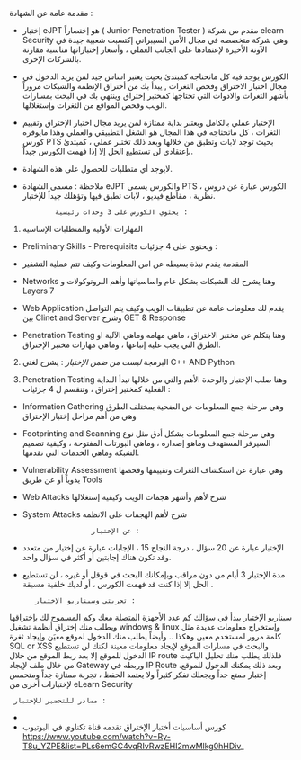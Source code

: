    مقدمة عامة عن الشهادة : 

- إختبار  eJPT هو إختصاراً  ( Junior Penetration Tester ) مقدم من شركة elearn Security وهي شركة متخصصه في مجال الأمن السيبراني إكتسبت شعبية جيدة في الآونة الأخيرة لإعتمادها على الجانب العملي ، وأسعار إختباراتها مناسبة مقارنة بالشركات الإخرى. 
- الكورس يوجد فيه كل ماتحتاجه كمبتدئ بحيث يعتبر اساس جيد لمن يريد الدخول في مجال اختبار الاختراق وفحص الثغرات , يبدأ بك من أختراق الإنظمة والشبكات مروراً بأشهر الثغرات والادوات التي تحتاجها كمختبر إختراق وينتهي بك في البحث بمسارات الويب وفحص المواقع من الثغرات وإستغلالها.
- الإختبار عملي بالكامل ويعتبر بداية ممتازة لمن يريد مجال اختبار الإختراق وتقييم الثغرات ، 
كل ماتحتاجه في هذا المجال هو الشغل التطبيقي والعملي وهذا مايوفره كورس PTS بحيث توجد لابات وتطبق من خلالها وبعد ذلك تختبر عملي ، كمبتدئ بإعتقادي لن تستطيع الحل إلا إذا فهمت الكورس جيداً.
- لايوجد أي متطلبات للحصول على هذه الشهادة. 
- ملاحظة : مسمى الشهادة eJPT والكورس يسمى PTS ، الكورس عبارة عن دروس نظرية ، مقاطع فيديو ، لابات تطبق فيها وتؤهلك جيداً للإختبار. 

    

 

              يحتوي الكورس على 3 وحدات رئيسية :

1) المهارات الأولية والمتطلبات الإساسية 
- Preliminary Skills - Prerequisits 
ويحتوى على 4 جزئيات : 

- المقدمة 
يقدم نبذة بسيطه عن امن المعلومات وكيف تتم عملية التشفير 

- Networks
وهنا يشرح لك الشبكات بشكل عام واساسياتها وأهم البروتوكولات و Layers 7 

- Web Application 
يقدم لك معلومات عامة عن تطبيقات الويب وكيف يتم التواصل بين Clinet and Server وشرح GET & Response 

- Penetration Testing 
وهنا يتكلم عن مختبر الاختراق ، ماهي مهامه وماهي الآلية او الطرق التي يجب عليه إتباعها ، وماهي مهارات مختبر الإختراق. 






2) البرمجة *ليست من ضمن الإختبار* : 
يشرح لغتي  C++ AND Python 








3) Penetration Testing
وهنا صلب الإختبار والوحدة الأهم والتي من خلالها تبدأ البداية الفعلية كمختبر إختراق ، وتنقسم ل 4 جزئيات : 

- Information Gathering 
وهي مرحلة جمع المعلومات عن الضحية بمختلف الطرق وهي من أهم مراحل إختبار الإختراق 

-  Footprinting and Scanning 
وهي مرحلة جمع المعلومات بشكل أدق مثل نوع السيرفر المستهدف وماهو إصداره ، وماهي البورتات المفتوحة ، وكيفية تصميم الشبكة وماهي الخدمات التي تقدمها. 

- Vulnerability Assessment 
وهي عبارة عن استكشاف الثغرات وتقييمها وفحصها يدوياً أو عن طريق Tools 

- Web Attacks 
شرح لأهم وأشهر هجمات الويب وكيفية إستغلالها 

- System Attacks 
شرح لأهم الهجمات على الانظمه 





              




                       عن الإختبار :


- الإختبار عبارة عن 20 سؤال ، درجة النجاح 15 ، الإجابات عبارة عن إختيار من متعدد وقد تكون هناك إجابتين أو أكثر في سؤال واحد.
- مدة الإختبار 3 أيام من دون مراقب وبإمكانك البحث في قوقل أو غيره ، لن تستطيع الحل إلا إذا كنت قد فهمت الكورس ، أو لديك خلفية مسبقة .


                    


         تجربتي وسيناريو الإختبار : 


سيناريو الإختبار يبدأ في سؤالك كم عدد الأجهزة المتصلة معك وكم المسموح لك بإختراقها ويطلب منك إختراق أنظمة تشغيل windows & linux وإستخراج معلومات عديدة مثل كلمة مرور لمستخدم معين وهكذا .. 
وأيضاً يطلب منك الدخول لموقع معيَن وإيجاد ثغرة SQL or XSS والبحث في مسارات الموقع لإيجاد معلومات معينة 
لكنك لن تستطيع الدخول للموقع إلا بعد ربط الموقع من خلال IP route فلذلك يطلب منك تحليل الباكيت من خلال ملف لإيجاد Gateway وربطه في IP Route وبعد ذلك يمكنك الدخول للموقع. 
إختبار ممتع جداً ويجعلك تفكر كثيراً ولا يعتمد الحفظ ، تجربة ممتازة جداً ومتحمس لإختبارات أخرى من eLearn Security 
  


                                            


     مصادر للتحضير للإختبار : 


- 
- كورس أساسيات أختبار الإختراق تقدمه قناة تكناوي في اليوتيوب https://www.youtube.com/watch?v=Ry-T8u_YZPE&list=PLs6emGC4vqRIvRwzEHI2mwMlkg0hHDiv_






 
